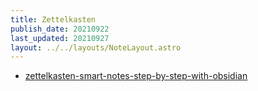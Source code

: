 ```yaml
---
title: Zettelkasten
publish_date: 20210922
last_updated: 20210927
layout: ../../layouts/NoteLayout.astro
---
```


- [zettelkasten-smart-notes-step-by-step-with-obsidian](../literature-notes/zettelkasten-smart-notes-step-by-step-with-obsidian.md)
